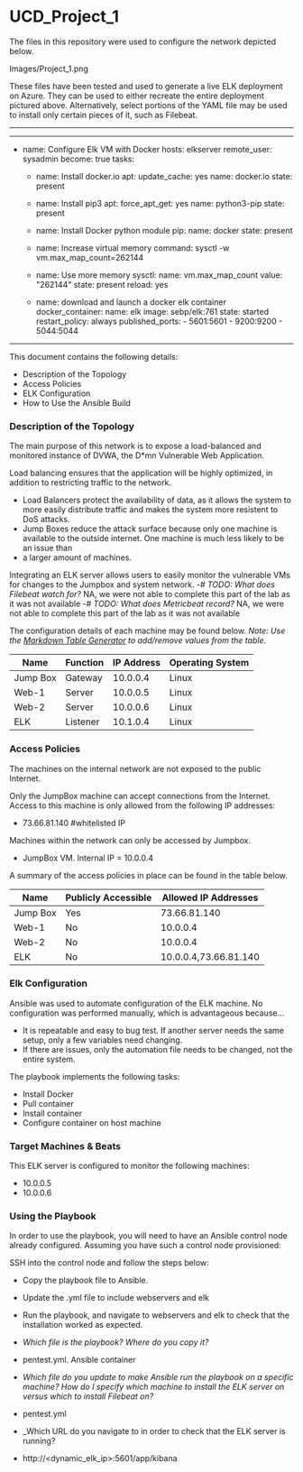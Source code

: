 # UCD_Project_1


The files in this repository were used to configure the network depicted below.

Images/Project_1.png

These files have been tested and used to generate a live ELK deployment on Azure. They can be used to either recreate the entire deployment pictured above. 
Alternatively, select portions of the YAML file may be used to install only certain pieces of it, such as Filebeat.

-----------------------------------------------------------------

---
- name: Configure Elk VM with Docker
 hosts: elkserver
 remote_user: sysadmin
 become: true
 tasks:

   - name: Install docker.io
     apt:
       update_cache: yes
       name: docker.io
       state: present

   - name: Install pip3
     apt:
       force_apt_get: yes
       name: python3-pip
       state: present

   - name: Install Docker python module
     pip:
       name: docker
       state: present

   - name: Increase virtual memory
     command: sysctl -w vm.max_map_count=262144

   - name: Use more memory
     sysctl:
       name: vm.max_map_count
       value: "262144"
       state: present
       reload: yes

   - name: download and launch a docker elk container
     docker_container:
       name: elk
       image: sebp/elk:761
       state: started
       restart_policy: always
       published_ports:
         - 5601:5601
         - 9200:9200
         - 5044:5044

-----------------------------------------------------------------

This document contains the following details:
- Description of the Topology
- Access Policies
- ELK Configuration
- How to Use the Ansible Build


### Description of the Topology

The main purpose of this network is to expose a load-balanced and monitored instance of DVWA, the D*mn Vulnerable Web Application.

Load balancing ensures that the application will be highly optimized, in addition to restricting traffic to the network.
- Load Balancers protect the availability of data, as it allows the system to more easily distribute traffic and makes the system more resistent to DoS attacks.
- Jump Boxes reduce the attack surface because only one machine is available to the outside internet. One machine is much less likely to be an issue than 
- a larger amount of machines.

Integrating an ELK server allows users to easily monitor the vulnerable VMs for changes to the Jumpbox and system network.
-# _TODO: What does Filebeat watch for?_ NA, we were not able to complete this part of the lab as it was not available
-# _TODO: What does Metricbeat record?_  NA, we were not able to complete this part of the lab as it was not available

The configuration details of each machine may be found below.
_Note: Use the [Markdown Table Generator](http://www.tablesgenerator.com/markdown_tables) to add/remove values from the table_.

| Name     | Function | IP Address | Operating System |
|----------|----------|------------|------------------|
| Jump Box | Gateway  | 10.0.0.4   | Linux            |
| Web-1    | Server   | 10.0.0.5   | Linux            |
| Web-2    | Server   | 10.0.0.6   | Linux            |
| ELK      | Listener | 10.1.0.4   | Linux            |

### Access Policies

The machines on the internal network are not exposed to the public Internet. 

Only the JumpBox machine can accept connections from the Internet. Access to this machine is only allowed from the following IP addresses:
- 73.66.81.140 #whitelisted IP

Machines within the network can only be accessed by Jumpbox.
- JumpBox VM. Internal IP = 10.0.0.4

A summary of the access policies in place can be found in the table below.

| Name     | Publicly Accessible | Allowed IP Addresses |
|----------|---------------------|----------------------|
| Jump Box | Yes                 | 73.66.81.140         |
| Web-1    | No                  | 10.0.0.4             |
| Web-2    | No                  | 10.0.0.4             |
| ELK      | No                  | 10.0.0.4,73.66.81.140|

### Elk Configuration

Ansible was used to automate configuration of the ELK machine. No configuration was performed manually, which is advantageous because...
- It is repeatable and easy to bug test. If another server needs the same setup, only a few variables need changing.
- If there are issues, only the automation file needs to be changed, not the entire system.

The playbook implements the following tasks:
- Install Docker
- Pull container
- Install container
- Configure container on host machine



### Target Machines & Beats
This ELK server is configured to monitor the following machines:
- 10.0.0.5
- 10.0.0.6

### Using the Playbook
In order to use the playbook, you will need to have an Ansible control node already configured. Assuming you have such a control node provisioned: 

SSH into the control node and follow the steps below:
- Copy the playbook file to Ansible.
- Update the .yml file to include webservers and elk
- Run the playbook, and navigate to webservers and elk to check that the installation worked as expected.

- _Which file is the playbook? Where do you copy it?_
-   pentest.yml. Ansible container
- _Which file do you update to make Ansible run the playbook on a specific machine? How do I specify which machine to install the ELK server on versus which to install Filebeat on?_
-   pentest.yml
- _Which URL do you navigate to in order to check that the ELK server is running?
- http://<dynamic_elk_ip>:5601/app/kibana
